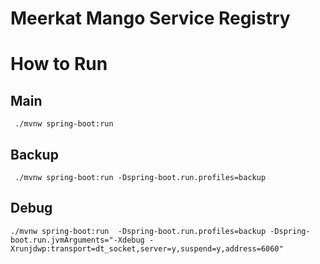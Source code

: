 # Meerkat Mango Service Registry

# How to Run

## Main
```shell
 ./mvnw spring-boot:run
```

## Backup
```shell
 ./mvnw spring-boot:run -Dspring-boot.run.profiles=backup
```

## Debug

```shell
./mvnw spring-boot:run  -Dspring-boot.run.profiles=backup -Dspring-boot.run.jvmArguments="-Xdebug -Xrunjdwp:transport=dt_socket,server=y,suspend=y,address=6060"
```
